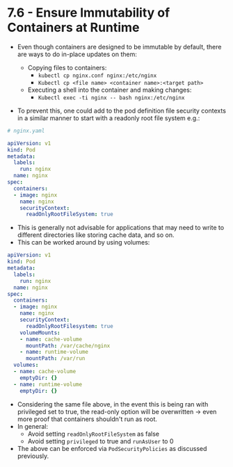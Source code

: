 # 7.6 - Ensure Immutability of Containers at Runtime

- Even though containers are designed to be immutable by default, there are ways to do in-place updates on them:
  - Copying files to containers:
    - `kubectl cp nginx.conf nginx:/etc/nginx`
    - `Kubectl cp <file name> <container name>:<target path>`
  - Executing a shell into the container and making changes:
    - `Kubectl exec -ti nginx -- bash nginx:/etc/nginx`

- To prevent this, one could add to the pod definition file security contexts in a similar manner to start with a readonly root file system e.g.:

```yaml
# nginx.yaml

apiVersion: v1
kind: Pod
metadata:
  labels:
    run: nginx
  name: nginx
spec:
  containers:
  - image: nginx
    name: nginx
    securityContext:
      readOnlyRootFileSystem: true
```

- This is generally not advisable for applications that may need to write to different directories like storing cache data, and so on.
- This can be worked around by using volumes:

```yaml
apiVersion: v1
kind: Pod
metadata:
  labels:
    run: nginx
  name: nginx
spec:
  containers:
  - image: nginx
    name: nginx
    securityContext:
      readOnlyRootFilesystem: true
    volumeMounts:
    - name: cache-volume
      mountPath: /var/cache/nginx
    - name: runtime-volume
      mountPath: /var/run
  volumes:
  - name: cache-volume
    emptyDir: {}
  - name: runtime-volume
    emptyDir: {}
```

- Considering the same file above, in the event this is being ran with privileged set to true, the read-only option will be overwritten -> even more proof that containers shouldn't run as root.
- In general:
  - Avoid setting `readOnlyRootFileSystem` as false
  - Avoid setting `privileged` to true and `runAsUser` to 0
- The above can be enforced via `PodSecurityPolicies` as discussed previously.
